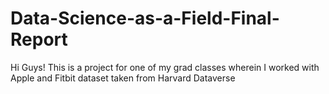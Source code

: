 # Data-Science-as-a-Field-Final-Report
Hi Guys! This is a project for one of my grad classes wherein I worked with Apple and Fitbit dataset taken from Harvard Dataverse
